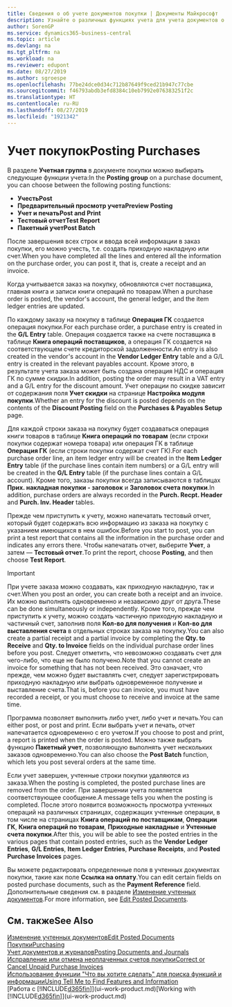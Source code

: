 ```yaml
---
title: Сведения о об учете документов покупки | Документы Майкрософт
description: Узнайте о различных функциях учета для учета документов о покупке, а также о том, как можно обновлять учтенные документы.
author: SorenGP
ms.service: dynamics365-business-central
ms.topic: article
ms.devlang: na
ms.tgt_pltfrm: na
ms.workload: na
ms.reviewer: edupont
ms.date: 08/27/2019
ms.author: sgroespe
ms.openlocfilehash: 77be24dce0d34c712b87649f9ced21b947c77cbe
ms.sourcegitcommit: f46793abdb3efd8384c10eb7992e076383251f2c
ms.translationtype: HT
ms.contentlocale: ru-RU
ms.lasthandoff: 08/27/2019
ms.locfileid: "1921342"
---
```

# <a name="posting-purchases"></a><span data-ttu-id="cbdda-103">Учет покупок</span><span class="sxs-lookup"><span data-stu-id="cbdda-103">Posting Purchases</span></span>
<span data-ttu-id="cbdda-104">В разделе **Учетная группа** в документе покупки можно выбирать следующие функции учета:</span><span class="sxs-lookup"><span data-stu-id="cbdda-104">In the **Posting group** on a purchase document, you can choose between the following posting functions:</span></span>

* <span data-ttu-id="cbdda-105">**Учесть**</span><span class="sxs-lookup"><span data-stu-id="cbdda-105">**Post**</span></span>
* <span data-ttu-id="cbdda-106">**Предварительный просмотр учета**</span><span class="sxs-lookup"><span data-stu-id="cbdda-106">**Preview Posting**</span></span>
* <span data-ttu-id="cbdda-107">**Учет и печать**</span><span class="sxs-lookup"><span data-stu-id="cbdda-107">**Post and Print**</span></span>
* <span data-ttu-id="cbdda-108">**Тестовый отчет**</span><span class="sxs-lookup"><span data-stu-id="cbdda-108">**Test Report**</span></span>
* <span data-ttu-id="cbdda-109">**Пакетный учет**</span><span class="sxs-lookup"><span data-stu-id="cbdda-109">**Post Batch**</span></span>

<span data-ttu-id="cbdda-110">После завершения всех строк и ввода всей информации в заказ покупки, его можно учесть, т.е. создать приходную накладную или счет.</span><span class="sxs-lookup"><span data-stu-id="cbdda-110">When you have completed all the lines and entered all the information on the purchase order, you can post it, that is, create a receipt and an invoice.</span></span>

<span data-ttu-id="cbdda-111">Когда учитывается заказ на покупку, обновляются счет поставщика, главная книга и записи книги операций по товарам.</span><span class="sxs-lookup"><span data-stu-id="cbdda-111">When a purchase order is posted, the vendor's account, the general ledger, and the item ledger entries are updated.</span></span>

<span data-ttu-id="cbdda-112">По каждому заказу на покупку в таблице **Операция ГК** создается операция покупки.</span><span class="sxs-lookup"><span data-stu-id="cbdda-112">For each purchase order, a purchase entry is created in the **G/L Entry** table.</span></span> <span data-ttu-id="cbdda-113">Операция создается также на счете поставщика в таблице **Книга операций поставщиков**, а операция ГК создается на соответствующем счете кредиторской задолженности.</span><span class="sxs-lookup"><span data-stu-id="cbdda-113">An entry is also created in the vendor's account in the **Vendor Ledger Entry** table and a G/L entry is created in the relevant payables account.</span></span> <span data-ttu-id="cbdda-114">Кроме этого, в результате учета заказа может быть создана операция НДС и операция ГК по сумме скидки.</span><span class="sxs-lookup"><span data-stu-id="cbdda-114">In addition, posting the order may result in a VAT entry and a G/L entry for the discount amount.</span></span> <span data-ttu-id="cbdda-115">Учет операции по скидке зависит от содержания поля **Учет скидки** на странице **Настройка модуля покупки**.</span><span class="sxs-lookup"><span data-stu-id="cbdda-115">Whether an entry for the discount is posted depends on the contents of the **Discount Posting** field on the **Purchases & Payables Setup** page.</span></span>

<span data-ttu-id="cbdda-116">Для каждой строки заказа на покупку будет создаваться операция книги товаров в таблице **Книга операций по товарам** (если строки покупки содержат номера товара) или операция ГК в таблице **Операция ГК** (если строки покупки содержат счет ГК).</span><span class="sxs-lookup"><span data-stu-id="cbdda-116">For each purchase order line, an item ledger entry will be created in the **Item Ledger Entry** table (if the purchase lines contain item numbers) or a G/L entry will be created in the **G/L Entry** table (if the purchase lines contain a G/L account).</span></span> <span data-ttu-id="cbdda-117">Кроме того, заказы покупки всегда записываются в таблицах **Прих. накладная покупки - заголовок** и **Заголовок счета покупки**.</span><span class="sxs-lookup"><span data-stu-id="cbdda-117">In addition, purchase orders are always recorded in the **Purch. Recpt. Header** and **Purch. Inv. Header** tables.</span></span>

<span data-ttu-id="cbdda-118">Прежде чем приступить к учету, можно напечатать тестовый отчет, который будет содержать всю информацию из заказа на покупку с указанием имеющихся в нем ошибок.</span><span class="sxs-lookup"><span data-stu-id="cbdda-118">Before you start to post, you can print a test report that contains all the information in the purchase order and indicates any errors there.</span></span> <span data-ttu-id="cbdda-119">Чтобы напечатать отчет, выберите **Учет**, а затем — **Тестовый отчет**.</span><span class="sxs-lookup"><span data-stu-id="cbdda-119">To print the report, choose **Posting**, and then choose **Test Report**.</span></span>

> [!IMPORTANT]  
>   <span data-ttu-id="cbdda-120">При учете заказа можно создавать, как приходную накладную, так и счет.</span><span class="sxs-lookup"><span data-stu-id="cbdda-120">When you post an order, you can create both a receipt and an invoice.</span></span> <span data-ttu-id="cbdda-121">Их можно выполнять одновременно и независимо друг от друга.</span><span class="sxs-lookup"><span data-stu-id="cbdda-121">These can be done simultaneously or independently.</span></span> <span data-ttu-id="cbdda-122">Кроме того, прежде чем приступить к учету, можно создать частичную приходную накладную и частичный счет, заполнив поля **Кол-во для получения** и **Кол-во для выставления счета** в отдельных строках заказа на покупку.</span><span class="sxs-lookup"><span data-stu-id="cbdda-122">You can also create a partial receipt and a partial invoice by completing the **Qty. to Receive** and **Qty. to Invoice** fields on the individual purchase order lines before you post.</span></span> <span data-ttu-id="cbdda-123">Следует отметить, что невозможно создавать счет для чего-либо, что еще не было получено.</span><span class="sxs-lookup"><span data-stu-id="cbdda-123">Note that you cannot create an invoice for something that has not been received.</span></span> <span data-ttu-id="cbdda-124">Это означает, что прежде, чем можно будет выставлять счет, следует зарегистрировать приходную накладную или выбрать одновременное получение и выставление счета.</span><span class="sxs-lookup"><span data-stu-id="cbdda-124">That is, before you can invoice, you must have recorded a receipt, or you must choose to receive and invoice at the same time.</span></span>

<span data-ttu-id="cbdda-125">Программа позволяет выполнить либо учет, либо учет и печать.</span><span class="sxs-lookup"><span data-stu-id="cbdda-125">You can either post, or post and print.</span></span> <span data-ttu-id="cbdda-126">Если выбрать учет и печать, отчет напечатается одновременно с его учетом.</span><span class="sxs-lookup"><span data-stu-id="cbdda-126">If you choose to post and print, a report is printed when the order is posted.</span></span> <span data-ttu-id="cbdda-127">Можно также выбрать функцию **Пакетный учет**, позволяющую выполнять учет нескольких заказов одновременно.</span><span class="sxs-lookup"><span data-stu-id="cbdda-127">You can also choose the **Post Batch** function, which lets you post several orders at the same time.</span></span>

<span data-ttu-id="cbdda-128">Если учет завершен, учтенные строки покупки удаляются из заказа.</span><span class="sxs-lookup"><span data-stu-id="cbdda-128">When the posting is completed, the posted purchase lines are removed from the order.</span></span> <span data-ttu-id="cbdda-129">При завершении учета появляется соответствующее сообщение.</span><span class="sxs-lookup"><span data-stu-id="cbdda-129">A message tells you when the posting is completed.</span></span> <span data-ttu-id="cbdda-130">После этого появится возможность просмотра учтенных операций на различных страницах, содержащих учтенные операции, в том числе на страницах **Книга операций по поставщикам**, **Операции ГК**, **Книга операций по товарам**, **Приходные накладные** и **Учтенные счета покупки**.</span><span class="sxs-lookup"><span data-stu-id="cbdda-130">After this, you will be able to see the posted entries in the various pages that contain posted entries, such as the **Vendor Ledger Entries**, **G/L Entries**, **Item Ledger Entries**, **Purchase Receipts**, and **Posted Purchase Invoices** pages.</span></span>

<span data-ttu-id="cbdda-131">Вы можете редактировать определенные поля в учтенных документах покупки, такие как поле **Ссылка на оплату**.</span><span class="sxs-lookup"><span data-stu-id="cbdda-131">You can edit certain fields on posted purchase documents, such as the **Payment Reference** field.</span></span> <span data-ttu-id="cbdda-132">Дополнительные сведения см. в разделе [Изменение учтенных документов](across-edit-posted-document.md).</span><span class="sxs-lookup"><span data-stu-id="cbdda-132">For more information, see [Edit Posted Documents](across-edit-posted-document.md).</span></span>

## <a name="see-also"></a><span data-ttu-id="cbdda-133">См. также</span><span class="sxs-lookup"><span data-stu-id="cbdda-133">See Also</span></span>
[<span data-ttu-id="cbdda-134">Изменение учтенных документов</span><span class="sxs-lookup"><span data-stu-id="cbdda-134">Edit Posted Documents</span></span>](across-edit-posted-document.md)  
[<span data-ttu-id="cbdda-135">Покупки</span><span class="sxs-lookup"><span data-stu-id="cbdda-135">Purchasing</span></span>](purchasing-manage-purchasing.md)  
[<span data-ttu-id="cbdda-136">Учет документов и журналов</span><span class="sxs-lookup"><span data-stu-id="cbdda-136">Posting Documents and Journals</span></span>](ui-post-documents-journals.md)  
[<span data-ttu-id="cbdda-137">Исправление или отмена неоплаченных счетов покупки</span><span class="sxs-lookup"><span data-stu-id="cbdda-137">Correct or Cancel Unpaid Purchase Invoices</span></span>](purchasing-how-correct-cancel-unpaid-purchase-invoices.md)  
[<span data-ttu-id="cbdda-138">Использование функции "Что вы хотите сделать" для поиска функций и информации</span><span class="sxs-lookup"><span data-stu-id="cbdda-138">Using Tell Me to Find Features and Information</span></span>](ui-search.md)  
<span data-ttu-id="cbdda-139">[Работа с [!INCLUDE[d365fin](includes/d365fin_md.md)]](ui-work-product.md)</span><span class="sxs-lookup"><span data-stu-id="cbdda-139">[Working with [!INCLUDE[d365fin](includes/d365fin_md.md)]](ui-work-product.md)</span></span>
